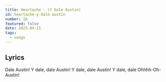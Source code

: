 ```yaml
---
title: Heartache - (Y Dale Austin)
id: heartache-y-dale-austin
number: 16
featured: false
date: 2023-04-11
tags:
  - songs
---
```


## Lyrics

Dale Austin!
Y dale, dale Austin!
Y dale, dale Austin!
Y dale, dale Ohhhh-Oh-Austin!
